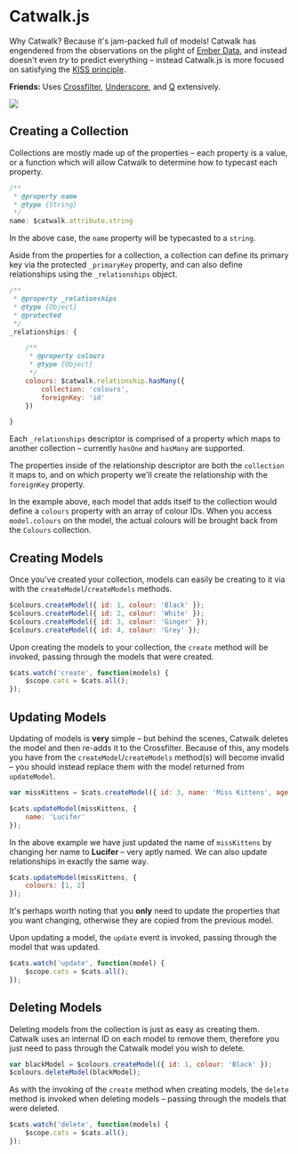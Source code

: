 Catwalk.js
======

Why Catwalk? Because it's jam-packed full of models! Catwalk has engendered from the observations on the plight of <a href="https://github.com/emberjs/data" target="_blank">Ember Data</a>, and instead doesn't even *try* to predict everything &ndash; instead Catwalk.js is more focused on satisfying the <a href="http://en.wikipedia.org/wiki/KISS_principle" target="_blank">KISS principle</a>.

**Friends:** Uses <a href="https://github.com/square/crossfilter" target="_blank">Crossfilter</a>, <a href="http://underscorejs.org/" target="_blank">Underscore</a>, and <a href="https://github.com/kriskowal/q" target="_blank">Q</a> extensively.

<img src="http://fc06.deviantart.net/fs37/i/2008/265/2/8/Cat_silhouette_by_valsgalore.png" />

Creating a Collection
-----

Collections are mostly made up of the properties &ndash; each property is a value, or a function which will allow Catwalk to determine how to typecast each property.

```javascript
/**
 * @property name
 * @type {String}
 */
name: $catwalk.attribute.string
```

In the above case, the `name` property will be typecasted to a `string`.

Aside from the properties for a collection, a collection can define its primary key via the protected `_primaryKey` property, and can also define relationships using the `_relationships` object.

```javascript
/**
 * @property _relationships
 * @type {Object}
 * @protected
 */
_relationships: {

    /**
     * @property colours
     * @type {Object}
     */
    colours: $catwalk.relationship.hasMany({
        collection: 'colours',
        foreignKey: 'id'
    })

}
```

Each `_relationships` descriptor is comprised of a property which maps to another collection &ndash; currently `hasOne` and `hasMany` are supported.

The properties inside of the relationship descriptor are both the `collection` it maps to, and on which property we'll create the relationship with the `foreignKey` property.

In the example above, each model that adds itself to the collection would define a `colours` property with an array of colour IDs. When you access `model.colours` on the model, the actual colours will be brought back from the `Colours` collection.

Creating Models
-----

Once you've created your collection, models can easily be creating to it via with the `createModel`/`createModels` methods.

```javascript
$colours.createModel({ id: 1, colour: 'Black' });
$colours.createModel({ id: 2, colour: 'White' });
$colours.createModel({ id: 3, colour: 'Ginger' });
$colours.createModel({ id: 4, colour: 'Grey' });
```

Upon creating the models to your collection, the `create` method will be invoked, passing through the models that were created.

```javascript
$cats.watch('create', function(models) {
    $scope.cats = $cats.all();
});
```

Updating Models
-----

Updating of models is **very** simple &ndash; but behind the scenes, Catwalk deletes the model and then re-adds it to the Crossfilter. Because of this, any models you have from the `createModel`/`createModels` method(s) will become invalid &ndash; you should instead replace them with the model returned from `updateModel`.

```javascript
var missKittens = $cats.createModel({ id: 3, name: 'Miss Kittens', age: 4, colours: [1, 2, 3, 4] });

$cats.updateModel(missKittens, {
    name: 'Lucifer'
});
```

In the above example we have just updated the name of `missKittens` by changing her name to **Lucifer** &ndash; very aptly named. We can also update relationships in exactly the same way.

```javascript
$cats.updateModel(missKittens, {
    colours: [1, 2]
});
```

It's perhaps worth noting that you **only** need to update the properties that you want changing, otherwise they are copied from the previous model.

Upon updating a model, the `update` event is invoked, passing through the model that was updated.

```javascript
$cats.watch('update', function(model) {
    $scope.cats = $cats.all();
});
```

Deleting Models
-----

Deleting models from the collection is just as easy as creating them. Catwalk uses an internal ID on each model to remove them, therefore you just need to pass through the Catwalk model you wish to delete.

```javascript
var blackModel = $colours.createModel({ id: 1, colour: 'Black' });
$colours.deleteModel(blackModel);
```

As with the invoking of the `create` method when creating models, the `delete` method is invoked when deleting models &ndash; passing through the models that were deleted.

```javascript
$cats.watch('delete', function(models) {
    $scope.cats = $cats.all();
});
```